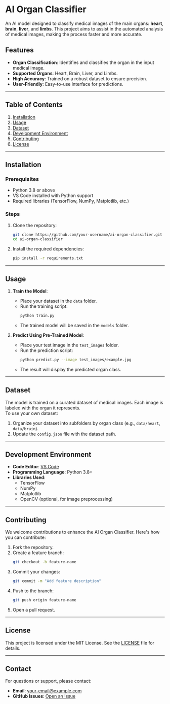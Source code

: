 # AI Organ Classifier

An AI model designed to classify medical images of the main organs: **heart**, **brain**, **liver**, and **limbs**. This project aims to assist in the automated analysis of medical images, making the process faster and more accurate.

## Features
- **Organ Classification**: Identifies and classifies the organ in the input medical image.
- **Supported Organs**: Heart, Brain, Liver, and Limbs.
- **High Accuracy**: Trained on a robust dataset to ensure precision.
- **User-Friendly**: Easy-to-use interface for predictions.

---

## Table of Contents
1. [Installation](#installation)
2. [Usage](#usage)
3. [Dataset](#dataset)
4. [Development Environment](#development-environment)
5. [Contributing](#contributing)
6. [License](#license)

---

## Installation

### Prerequisites
- Python 3.8 or above
- VS Code installed with Python support
- Required libraries (TensorFlow, NumPy, Matplotlib, etc.)

### Steps
1. Clone the repository:
   ```bash
   git clone https://github.com/your-username/ai-organ-classifier.git
   cd ai-organ-classifier
   ```

2. Install the required dependencies:
   ```bash
   pip install -r requirements.txt
   ```

---

## Usage

1. **Train the Model**:
   - Place your dataset in the `data` folder.
   - Run the training script:
     ```bash
     python train.py
     ```
   - The trained model will be saved in the `models` folder.

2. **Predict Using Pre-Trained Model**:
   - Place your test image in the `test_images` folder.
   - Run the prediction script:
     ```bash
     python predict.py --image test_images/example.jpg
     ```
   - The result will display the predicted organ class.

---

## Dataset
The model is trained on a curated dataset of medical images. Each image is labeled with the organ it represents.  
To use your own dataset:
1. Organize your dataset into subfolders by organ class (e.g., `data/heart`, `data/brain`).
2. Update the `config.json` file with the dataset path.

---

## Development Environment
- **Code Editor**: [VS Code](https://code.visualstudio.com/)
- **Programming Language**: Python 3.8+
- **Libraries Used**:
  - TensorFlow
  - NumPy
  - Matplotlib
  - OpenCV (optional, for image preprocessing)

---

## Contributing
We welcome contributions to enhance the AI Organ Classifier. Here's how you can contribute:
1. Fork the repository.
2. Create a feature branch:
   ```bash
   git checkout -b feature-name
   ```
3. Commit your changes:
   ```bash
   git commit -m "Add feature description"
   ```
4. Push to the branch:
   ```bash
   git push origin feature-name
   ```
5. Open a pull request.

---

## License
This project is licensed under the MIT License. See the [LICENSE](LICENSE) file for details.

---

## Contact
For questions or support, please contact:
- **Email**: your-email@example.com
- **GitHub Issues**: [Open an Issue](https://github.com/your-username/ai-organ-classifier/issues)

